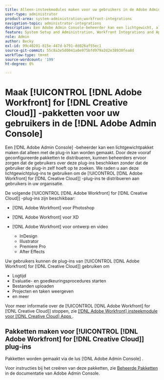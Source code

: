 ```yaml
---
title: Alleen-insteekmodules maken voor uw gebruikers in de Adobe Admin Console
user-type: administrator
product-area: system-administration;workfront-integrations
navigation-topic: administrator-integrations
description: Een Adobe Admin Console-beheerder kan een lichtgewicht, alleen-insteekmodule pakket maken. Door deze vooraf geconfigureerde pakketten te distribueren, kunnen beheerders ervoor zorgen dat de gebruikers over deze plug-ins beschikken zonder dat de gebruiker de plug-in zelf hoeft op te zoeken. We raden u aan deze lichtgewichtplug-ins te gebruiken om de Adobe Workfront for Creative Cloud-plug-ins te distribueren aan gebruikers in uw organisatie.
feature: System Setup and Administration, Workfront Integrations and Apps
role: Admin
author: Becky
exl-id: 99c40201-815e-447d-b791-dd026af55ec1
source-git-commit: 55c8a3e5d0041a0e975bfd979a2d2e38930fea8d
workflow-type: tm+mt
source-wordcount: '199'
ht-degree: 0%

---
```


# Maak [!UICONTROL [!DNL Adobe Workfront] for [!DNL Creative Cloud]] -pakketten voor uw gebruikers in de [!DNL Adobe Admin Console]

Een [!DNL Adobe Admin Console] -beheerder kan een lichtgewichtpakket maken dat alleen met de plug-in kan worden gemaakt. Door deze vooraf geconfigureerde pakketten te distribueren, kunnen beheerders ervoor zorgen dat de gebruikers over deze plug-ins beschikken zonder dat de gebruiker de plug-in zelf hoeft op te zoeken. We raden u aan deze lichtgewichtplug-ins te gebruiken om de [!UICONTROL [!DNL Adobe Workfront] for [!DNL Creative Cloud]] -plug-ins te distribueren aan gebruikers in uw organisatie.

De volgende [!UICONTROL [!DNL Adobe Workfront] for [!DNL Creative Cloud]] -plug-ins zijn beschikbaar:

* [!DNL Adobe Workfront] voor Photoshop
* [!DNL Adobe Workfront] voor XD
* [!DNL Adobe Workfront] voor ontwerp en video

   * InDesign
   * Illustrator
   * Premiere Pro
   * After Effects

Uw gebruikers kunnen de plug-ins van [!UICONTROL [!DNL Adobe Workfront] for [!DNL Creative Cloud]] gebruiken om

* Logtijd
* Evaluatie- en goedkeuringsprocedures starten
* Bestanden uploaden
* Projecten en taken weergeven
* en meer

Voor meer informatie over de [!UICONTROL [!DNL Adobe Workfront] for [!DNL Creative Cloud]] stoppen, zie [[!DNL Adobe Workfront]  insteekmodule voor  [!DNL Creative Cloud]  Apps ](/help/quicksilver/workfront-integrations-and-apps/adobe-workfront-for-creative-cloud/wf-adobe-cc.md).

## Pakketten maken voor [!UICONTROL [!DNL Adobe Workfront] for [!DNL Creative Cloud]] plug-ins

Pakketten worden gemaakt via de lus [!DNL Adobe Admin Console] .

Voor instructies bij het creëren van deze pakketten, zie [ Beheerde Pakketten ](https://helpx.adobe.com/nl/enterprise/using/create-nul-packages.html#managed-packages) in de documentatie van Adobe Admin Console.
